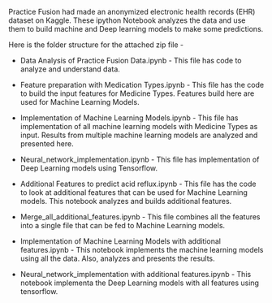 
Practice Fusion had made an anonymized electronic health records (EHR) dataset on Kaggle. These ipython Notebook analyzes the data and use them to build machine and Deep learning models to make some predictions.


Here is the folder structure for the attached zip file -

* Data Analysis of Practice Fusion Data.ipynb - This file has code to analyze and understand data.

* Feature preparation with Medication Types.ipynb - This file has the code to build the input features for Medicine Types. Features build here are used for Machine Learning Models.

* Implementation of Machine Learning Models.ipynb - This file has implementation of all machine learning models with Medicine Types as input. Results from multiple machine learning models are analyzed and presented here.

* Neural_network_implementation.ipynb - This file has implementation of Deep Learning models using Tensorflow.

* Additional Features to predict acid reflux.ipynb - This file has the code to look at additional features that can be used for Machine Learning models. This notebook analyzes and builds additional features.

* Merge_all_additional_features.ipynb - This file combines all the features into a single file that can be fed to Machine Learning models.

* Implementation of Machine Learning Models with additional features.ipynb - This notebook implements the machine learning models using all the data. Also, analyzes and presents the results.

* Neural_network_implementation with additional features.ipynb - This notebook implementa the Deep Learning models with all features using tensorflow.

